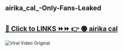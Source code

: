 
 ## airika_cal_-Only-Fans-Leaked

# <h2><a href="https://clipsfans.com/airika_cal_&ref=git">🔗 Click to LINKS ⏩⏩ 👉 🟢 airika cal  </a></h2>

<a href="https://clipsfans.com/airika_cal_&ref=git" rel="nofollow" data-target="animated-image.originalLink"><img src="https://i.ibb.co.com/xMMVF88/686577567.gif" alt="Viral Video Original" style="max-width: 100%; display: inline-block;" data-target="animated-image.originalImage"></a>
